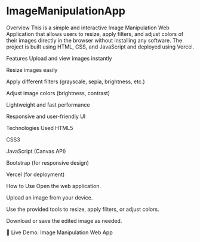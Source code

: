 # ImageManipulationApp
Overview
This is a simple and interactive Image Manipulation Web Application that allows users to resize, apply filters, and adjust colors of their images directly in the browser without installing any software. The project is built using HTML, CSS, and JavaScript and deployed using Vercel.

Features
Upload and view images instantly

Resize images easily

Apply different filters (grayscale, sepia, brightness, etc.)

Adjust image colors (brightness, contrast)

Lightweight and fast performance

Responsive and user-friendly UI

Technologies Used
HTML5

CSS3

JavaScript (Canvas API)

Bootstrap (for responsive design)

Vercel (for deployment)

How to Use
Open the web application.

Upload an image from your device.

Use the provided tools to resize, apply filters, or adjust colors.

Download or save the edited image as needed.

🔗 Live Demo: Image Manipulation Web App
